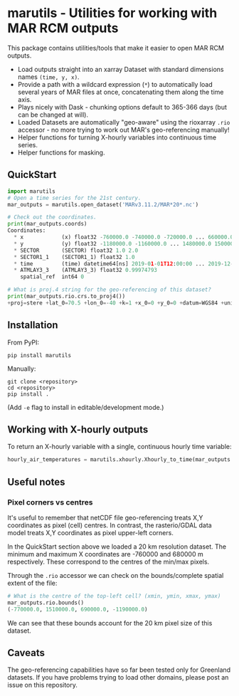 # marutils - Utilities for working with MAR RCM outputs

This package contains utilities/tools that make it easier to open MAR RCM outputs.

* Load outputs straight into an xarray Dataset with standard dimensions names `(time, y, x)`.
* Provide a path with a wildcard expression (`*`) to automatically load several years of MAR files at once, concatenating them along the time axis.
* Plays nicely with Dask - chunking options default to 365-366 days (but can be changed at will).
* Loaded Datasets are automatically "geo-aware" using the rioxarray `.rio` accessor - no more trying to work out MAR's geo-referencing manually!
* Helper functions for turning X-hourly variables into continuous time series.
* Helper functions for masking.


## QuickStart

```python
import marutils
# Open a time series for the 21st century.
mar_outputs = marutils.open_dataset('MARv3.11.2/MAR*20*.nc')

# Check out the coordinates.
print(mar_outputs.coords)
Coordinates:
  * x            (x) float32 -760000.0 -740000.0 -720000.0 ... 660000.0 680000.0
  * y            (y) float32 -1180000.0 -1160000.0 ... 1480000.0 1500000.0
  * SECTOR       (SECTOR) float32 1.0 2.0
  * SECTOR1_1    (SECTOR1_1) float32 1.0
  * time         (time) datetime64[ns] 2019-01-01T12:00:00 ... 2019-12-31T12:...
  * ATMLAY3_3    (ATMLAY3_3) float32 0.99974793
    spatial_ref  int64 0

# What is proj.4 string for the geo-referencing of this dataset?
print(mar_outputs.rio.crs.to_proj4())
+proj=stere +lat_0=70.5 +lon_0=-40 +k=1 +x_0=0 +y_0=0 +datum=WGS84 +units=m +no_defs=True
```

## Installation

From PyPI:

	pip install marutils

Manually:

	git clone <repository>
	cd <repository>
	pip install .

(Add `-e` flag to install in editable/development mode.)


## Working with X-hourly outputs

To return an X-hourly variable with a single, continuous hourly time variable:

```python
hourly_air_temperatures = marutils.xhourly.Xhourly_to_time(mar_outputs.TTH)
```

## Useful notes

### Pixel corners vs centres

It's useful to remember that netCDF file geo-referencing treats X,Y coordinates as pixel (cell) centres. In contrast, the rasterio/GDAL data model treats X,Y coordinates as pixel upper-left corners.

In the QuickStart section above we loaded a 20 km resolution dataset. The minimum and maximum X coordinates are -760000 and 680000 m respectively. These correspond to the centres of the min/max pixels.

Through the `.rio` accessor we can check on the bounds/complete spatial extent of the file:

```python
# What is the centre of the top-left cell? (xmin, ymin, xmax, ymax)
mar_outputs.rio.bounds()
(-770000.0, 1510000.0, 690000.0, -1190000.0)
```

We can see that these bounds account for the 20 km pixel size of this dataset.


## Caveats

The geo-referencing capabilities have so far been tested only for Greenland datasets. If you have problems trying to load other domains, please post an issue on this repository.

